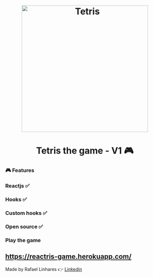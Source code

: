 <h1 align="center">
    <img alt="Tetris" src="https://vice-images.vice.com/images/articles/meta/2016/05/18/tetris-the-movie-vgtrn-1463572363.png?resize=*:*&output-quality=75" width="400px" />
</h1>

<h1 align="center"> Tetris the game - V1  🎮 </h1>

### 🎮 Features

### Reactjs ✅

### Hooks ✅

### Custom hooks ✅

### Open source ✅

### Play the game 

 https://reactris-game.herokuapp.com/
 ------------------------------------

Made by Rafael Linhares 👉 [Linkedin](https://www.linkedin.com/in/rafael-linhares-js/)
